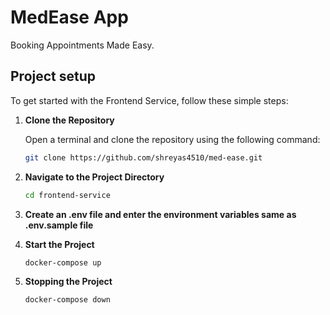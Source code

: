 # MedEase App

Booking Appointments Made Easy.

## Project setup

To get started with the Frontend Service, follow these simple steps:

1. **Clone the Repository**

   Open a terminal and clone the repository using the following command:

   ```bash
   git clone https://github.com/shreyas4510/med-ease.git
   ```
2. **Navigate to the Project Directory**
   ```bash
   cd frontend-service
   ```
3. **Create an .env file and enter the environment variables same as .env.sample file**

4. **Start the Project**
   ```bash
   docker-compose up
   ```
5. **Stopping the Project**
   ```bash
   docker-compose down
   ```
